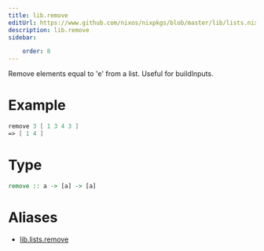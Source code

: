 ```yaml
---
title: lib.remove
editUrl: https://www.github.com/nixos/nixpkgs/blob/master/lib/lists.nix#L228C5
description: lib.remove
sidebar:

    order: 8
---
```


Remove elements equal to 'e' from a list.  Useful for buildInputs.

# Example

```nix
remove 3 [ 1 3 4 3 ]
=> [ 1 4 ]
```

# Type

```haskell
remove :: a -> [a] -> [a]
```


# Aliases

- [lib.lists.remove](/reference/liblists.remove)


